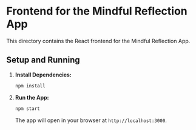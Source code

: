 # Frontend for the Mindful Reflection App

This directory contains the React frontend for the Mindful Reflection App.

## Setup and Running

1.  **Install Dependencies:**
    ```bash
    npm install
    ```

2.  **Run the App:**
    ```bash
    npm start
    ```
    The app will open in your browser at `http://localhost:3000`.
